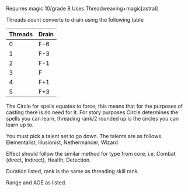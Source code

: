 Requires magic 10/grade 8
Uses Threadweaving+magic[astral]

Threads count converts to drain using the following table

| Threads | Drain |
| - | - |
| 0 | F-6 |
| 1 | F-3 |
| 2 | F-1 |
| 3 | F |
| 4 | F+1 |
| 5 | F+3 |

The Circle for spells equates to force, this means that for the purposes of casting there is no need for it. For story purposes Circle determines the spells you can learn, threading rank/2 rounded up is the circles you can learn up to. 

You must pick a talent set to go down. The talents are as follows Elementalist, Illusionist, Nethermancer, Wizard

Effect should follow the similar method for type from core, i.e. Combat (direct, Indirect), Health, Detection.

Duration listed, rank is the same as threading skill rank.

Range and AOE as listed.

